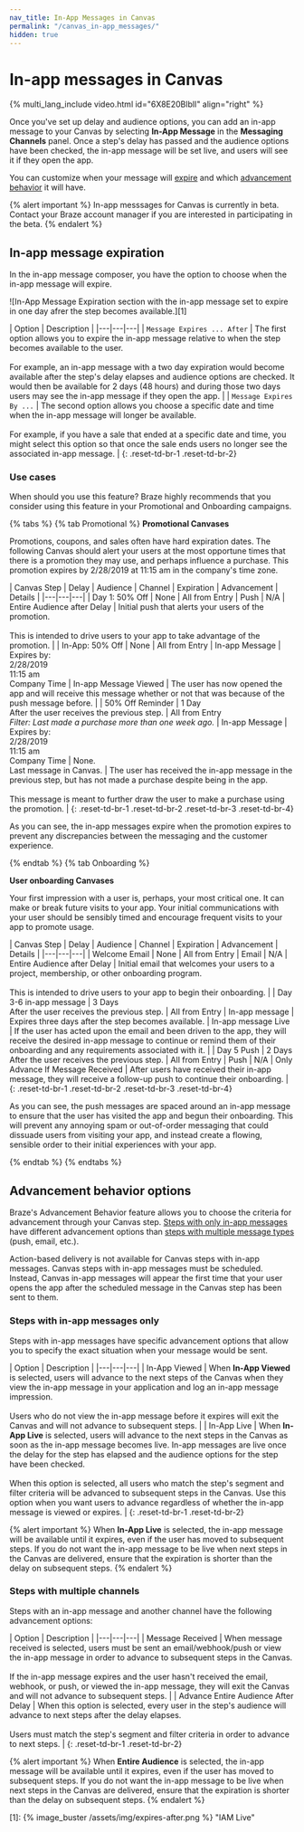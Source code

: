 ```yaml
---
nav_title: In-App Messages in Canvas
permalink: "/canvas_in-app_messages/"
hidden: true
---
```


# In-app messages in Canvas

{% multi_lang_include video.html id="6X8E20BlblI" align="right" %}

Once you've set up delay and audience options, you can add an in-app message to your Canvas by selecting **In-App Message** in the **Messaging Channels** panel. Once a step's delay has passed and the audience options have been checked, the in-app message will be set live, and users will see it if they open the app.

You can customize when your message will [expire](#in-app-message-expiration) and which [advancement behavior](#advancement-behavior-options) it will have.

{% alert important %}
In-app messsages for Canvas is currently in beta. Contact your Braze account manager if you are interested in participating in the beta.
{% endalert %}

## In-app message expiration

In the in-app message composer, you have the option to choose when the in-app message will expire.

![In-App Message Expiration section with the in-app message set to expire in one day afrer the step becomes available.][1]

| Option | Description |
|---|---|---|
| `Message Expires ... After` | The first option allows you to expire the in-app message relative to when the step becomes available to the user. <br> <br> For example, an in-app message with a two day expiration would become available after the step's delay elapses and audience options are checked. It would then be available for 2 days (48 hours) and during those two days users may see the in-app message if they open the app. |
| `Message Expires By ...` | The second option allows you choose a specific date and time when the in-app message will longer be available. <br> <br> For example, if you have a sale that ended at a specific date and time, you might select this option so that once the sale ends users no longer see the associated in-app message. |
{: .reset-td-br-1 .reset-td-br-2}

### Use cases

When should you use this feature? Braze highly recommends that you consider using this feature in your Promotional and Onboarding campaigns.

{% tabs %}
  {% tab Promotional %}
**Promotional Canvases**

Promotions, coupons, and sales often have hard expiration dates. The following Canvas should alert your users at the most opportune times that there is a promotion they may use, and perhaps influence a purchase. This promotion expires by 2/28/2019 at 11:15 am in the company's time zone.

| Canvas Step | Delay | Audience | Channel | Expiration | Advancement | Details |
|---|---|---|
| Day 1: 50% Off | None | All from Entry | Push | N/A | Entire Audience after Delay | Initial push that alerts your users of the promotion. <br>  <br> This is intended to drive users to your app to take advantage of the promotion. |
| In-App: 50% Off | None | All from Entry | In-app Message | Expires by: <br> 2/28/2019 <br> 11:15 am <br> Company Time | In-app Message Viewed | The user has now opened the app and will receive this message whether or not that was because of the push message before. |
| 50% Off Reminder | 1 Day <br> After the user receives the previous step. | All from Entry <br> _Filter: Last made a purchase more than one week ago._ | In-app Message |  Expires by: <br> 2/28/2019 <br> 11:15 am <br> Company Time  | None. <br> Last message in Canvas. | The user has received the in-app message in the previous step, but has not made a purchase despite being in the app.  <br>  <br> This message is meant to further draw the user to make a purchase using the promotion. |
{: .reset-td-br-1 .reset-td-br-2 .reset-td-br-3  .reset-td-br-4}

As you can see, the in-app messages expire when the promotion expires to prevent any discrepancies between the messaging and the customer experience.

  {% endtab %}
  {% tab Onboarding %}

**User onboarding Canvases**

Your first impression with a user is, perhaps, your most critical one. It can make or break future visits to your app. Your initial communications with your user should be sensibly timed and encourage frequent visits to your app to promote usage.

| Canvas Step | Delay | Audience | Channel | Expiration | Advancement | Details |
|---|---|---|
| Welcome Email | None | All from Entry | Email | N/A | Entire Audience after Delay | Initial email that welcomes your users to a project, membership, or other onboarding program. <br>  <br> This is intended to drive users to your app to begin their onboarding. |
| Day 3-6 in-app message | 3 Days <br> After the user receives the previous step. | All from Entry | In-app message | Expires three days after the step becomes available. | In-app message Live | If the user has acted upon the email and been driven to the app, they will receive the desired in-app message to continue or remind them of their onboarding and any requirements associated with it. |
| Day 5 Push | 2 Days <br> After the user receives the previous step. | All from Entry | Push |  N/A  | Only Advance If Message Received | After users have received their in-app message, they will receive a follow-up push to continue their onboarding. |
{: .reset-td-br-1 .reset-td-br-2 .reset-td-br-3  .reset-td-br-4}

As you can see, the push messages are spaced around an in-app message to ensure that the user has visited the app and begun their onboarding. This will prevent any annoying spam or out-of-order messaging that could dissuade users from visiting your app, and instead create a flowing, sensible order to their initial experiences with your app.

  {% endtab %}
{% endtabs %}

## Advancement behavior options

Braze's Advancement Behavior feature allows you to choose the criteria for advancement through your Canvas step. [Steps with only in-app messages](#steps-with-in-app-messages-only) have different advancement options than [steps with multiple message types](#steps-with-multiple-message-channels) (push, email, etc.).

Action-based delivery is not available for Canvas steps with in-app messages. Canvas steps with in-app messages must be scheduled. Instead, Canvas in-app messages will appear the first time that your user opens the app after the scheduled message in the Canvas step has been sent to them.

### Steps with in-app messages only

Steps with in-app messages have specific advancement options that allow you to specify the exact situation when your message would be sent.

| Option | Description |
|---|---|---|
| In-App Viewed | When **In-App Viewed** is selected, users will advance to the next steps of the Canvas when they view the in-app message in your application and log an in-app message impression.  <br> <br> Users who do not view the in-app message before it expires will exit the Canvas and will not advance to subsequent steps. |
| In-App Live | When **In-App Live** is selected, users will advance to the next steps in the Canvas as soon as the in-app message becomes live. In-app messages are live once the delay for the step has elapsed and the audience options for the step have been checked.  <br> <br> When this option is selected, all users who match the step's segment and filter criteria will be advanced to subsequent steps in the Canvas. Use this option when you want users to advance regardless of whether the in-app message is viewed or expires. |
{: .reset-td-br-1 .reset-td-br-2}

{% alert important %}
When **In-App Live** is selected, the in-app message will be available until it expires, even if the user has moved to subsequent steps. If you do not want the in-app message to be live when next steps in the Canvas are delivered, ensure that the expiration is shorter than the delay on subsequent steps.
{% endalert %}

### Steps with multiple channels

Steps with an in-app message and another channel have the following advancement options:

| Option | Description |
|---|---|---|
| Message Received | When message received is selected, users must be sent an email/webhook/push or view the in-app message in order to advance to subsequent steps in the Canvas. <br> <br> If the in-app message expires and the user hasn't received the email, webhook, or push, or viewed the in-app message, they will exit the Canvas and will not advance to subsequent steps. |
| Advance Entire Audience After Delay | When this option is selected, every user in the step's audience will advance to next steps after the delay elapses.  <br> <br> Users must match the step's segment and filter criteria in order to advance to next steps. |
{: .reset-td-br-1 .reset-td-br-2}

{% alert important %}
When **Entire Audience** is selected, the in-app message will be available until it expires, even if the user has moved to subsequent steps. If you do not want the in-app message to be live when next steps in the Canvas are delivered, ensure that the expiration is shorter than the delay on subsequent steps.
{% endalert %}

[1]: {% image_buster /assets/img/expires-after.png %} "IAM Live"
